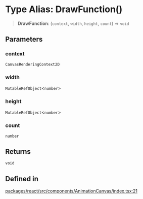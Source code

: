 # Type Alias: DrawFunction()

> **DrawFunction**: (`context`, `width`, `height`, `count`) => `void`

## Parameters

### context

`CanvasRenderingContext2D`

### width

`MutableRefObject`\<`number`\>

### height

`MutableRefObject`\<`number`\>

### count

`number`

## Returns

`void`

## Defined in

[packages/react/src/components/AnimationCanvas/index.tsx:21](https://github.com/m1m0zzz/tremolo-ui/blob/54fbf380a034843065523580a721e5efc5837b32/packages/react/src/components/AnimationCanvas/index.tsx#L21)
